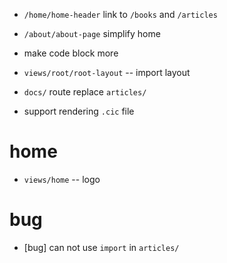 - `/home/home-header` link to `/books` and `/articles`

- `/about/about-page` simplify home

- make code block more

- `views/root/root-layout` -- import layout

- `docs/` route replace `articles/`

- support rendering `.cic` file

# home

- `views/home` -- logo

# bug

- [bug] can not use `import` in `articles/`
